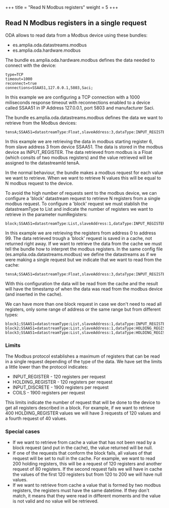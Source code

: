 +++
title = "Read N Modbus registers"
weight = 5
+++

## Read N Modbus registers in a single request

ODA allows to read data from a Modbus device using these bundles:

* es.amplia.oda.datastreams.modbus
* es.amplia.oda.hardware.modbus

The bundle es.amplia.oda.hardware.modbus defines the data needed to connect with the device:

```properties
type=TCP
timeout=1000
reconnect=true
connections=SSAA51,127.0.0.1,5803,Saci;
```

In this example we are configuring a TCP connection with a 1000 miliseconds response timeout with reconnections enabled to a device called SSAA51 in IP Address 127.0.0.1, port 5803 and manufacturer Saci.

The bundle es.amplia.oda.datastreams.modbus defines the data we want to retrieve from the Modbus devices:

```properties
tensA;SSAA51=datastreamType:Float,slaveAddress:3,dataType:INPUT_REGISTER,dataAddress:6
```
In this example we are retrieving the data in modbus starting register 6, from slave address 3 from device SSAA51. The data is stored in the modbus device as INPUT_REGISTER.
The data retrieved from modbus is a Float (which consits of two modbus registers) and the value retrieved will be assigned to the datastreamId tensA.

In the normal behaviour, the bundle makes a modbus request for each value we want to retrieve. When we want to retrieve N values this will be equal to N modbus request to the device. 

To avoid the high number of requests sent to the modbus device, we can configure a 'block' datastream request to retrieve N registers from a single modbus request.
To configure a 'block' request we must stablish the datastreamType to List and indicate the number of registers we want to retrieve in the parameter numRegisters:

```properties
block;SSAA51=datastreamType:List,slaveAddress:1,dataType:INPUT_REGISTER,dataAddress:0,numRegisters:100
```
In this example we are retrieving the registers from address 0 to address 99.
The data retrieved trough a 'block' request is saved in a cache, not returned right away. If we want to retrieve the data from the cache we must tell the bundle how to interpret the modbus registers. In the same config file (es.amplia.oda.datastreams.modbus) we define the datastreams as if we were making a single request but we indicate that we want to read from the cache:

```properties
tensA;SSAA51=datastreamType:Float,slaveAddress:3,dataType:INPUT_REGISTER,dataAddress:6,readCache:true
```
With this configuration the data will be read from the cache and the result will have the timestamp of when the data was read from the modbus device (and inserted in the cache).

We can have more than one block request in case we don't need to read all registers, only some range of address or the same range but from different types:

```properties
block1;SSAA51=datastreamType:List,slaveAddress:1,dataType:INPUT_REGISTER,dataAddress:0,numRegisters:100
block2;SSAA51=datastreamType:List,slaveAddress:1,dataType:HOLDING_REGISTER,dataAddress:0,numRegisters:100
block3;SSAA51=datastreamType:List,slaveAddress:1,dataType:HOLDING_REGISTER,dataAddress:1380,numRegisters:100
```


### Limits

The Modbus protocol establishes a maximum of registers that can be read in a single request depending of the type of the data. We have set the limits a little lower than the protocol indicates:
* INPUT_REGISTER - 120 registers per request
* HOLDING_REGISTER - 120 registers per request
* INPUT_DISCRETE - 1900 registers per request
* COILS - 1900 registers per request

This limits indicate the number of request that will be done to the device to get all registers described in a block. For example, if we want to retrieve 400 HOLDING_REGISTER values we will have 3 requests of 120 values and a fourth request of 40 values.

### Special cases

* If we want to retrieve from cache a value that has not been read by a block request (and put in the cache), the value returned will be null.
* If one of the requests that conform the block fails, all values of that request will be set to null in the cache. For example, we want to read 200 holding registers, this will be a request of 120 registers and another request of 80 registers. If the second request fails we will have in cache the values of the first 120 registers but from 120 to 200 we will have null values.
* If we want to retrieve from cache a value that is formed by two modbus registers, the registers must have the same datetime. If they don't match, it means that they were read in different moments and the value is not valid and no value will be retrieved.